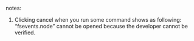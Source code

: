 notes:

1. Clicking cancel when you run some command shows as following:
   “fsevents.node” cannot be opened because the developer cannot be verified.
